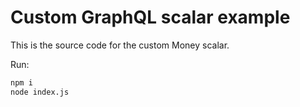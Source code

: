# Custom GraphQL scalar example

This is the source code for the custom Money scalar.

Run:

```sh
npm i
node index.js
```